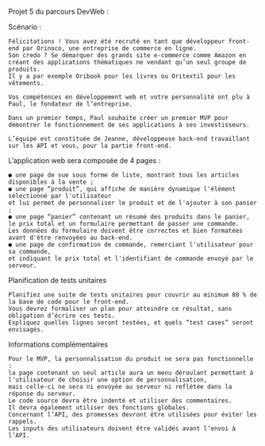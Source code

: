 Projet 5 du parcours DevWeb :

  Scénario :

    Félicitations ! Vous avez été recruté en tant que développeur front-end par Orinoco, une entreprise de commerce en ligne. 
    Son credo ? Se démarquer des grands site e-commerce comme Amazon en créant des applications thématiques ne vendant qu’un seul groupe de produits. 
    Il y a par exemple Oribook pour les livres ou Oritextil pour les vêtements.
    
    Vos compétences en développement web et votre personnalité ont plu à Paul, le fondateur de l’entreprise.
    
    Dans un premier temps, Paul souhaite créer un premier MVP pour démontrer le fonctionnement de ses applications à ses investisseurs.
    
    L’équipe est constituée de Jeanne, développeuse back-end travaillant sur les API et vous, pour la partie front-end.

  L’application web sera composée de 4 pages :

    ● une page de vue sous forme de liste, montrant tous les articles disponibles à la vente ;
    ● une page “produit”, qui affiche de manière dynamique l'élément sélectionné par l'utilisateur 
    et lui permet de personnaliser le produit et de l'ajouter à son panier ;
    ● une page “panier” contenant un résumé des produits dans le panier, le prix total et un formulaire permettant de passer une commande. 
    Les données du formulaire doivent être correctes et bien formatées avant d'être renvoyées au back-end.
    ● une page de confirmation de commande, remerciant l'utilisateur pour sa commande, 
    et indiquant le prix total et l'identifiant de commande envoyé par le serveur.

  Planification de tests unitaires

    Planifiez une suite de tests unitaires pour couvrir au minimum 80 % de la base de code pour le front-end. 
    Vous devrez formaliser un plan pour atteindre ce résultat, sans obligation d’écrire ces tests. 
    Expliquez quelles lignes seront testées, et quels “test cases” seront envisagés.

  Informations complémentaires

    Pour le MVP, la personnalisation du produit ne sera pas fonctionnelle : 
    la page contenant un seul article aura un menu déroulant permettant à l'utilisateur de choisir une option de personnalisation,
    mais celle-ci ne sera ni envoyée au serveur ni reflétée dans la réponse du serveur.
    Le code source devra être indenté et utiliser des commentaires. 
    Il devra également utiliser des fonctions globales.
    Concernant l’API, des promesses devront être utilisées pour éviter les rappels.
    Les inputs des utilisateurs doivent être validés avant l’envoi à l’API.
